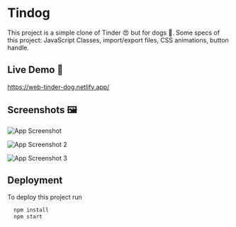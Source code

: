 
# Tindog

This project is a simple clone of Tinder 😍 but for dogs 🐾. Some specs of this project: JavaScript Classes, import/export files, CSS animations, button handle.


## Live Demo 📱

https://web-tinder-dog.netlify.app/


## Screenshots 🖼️

![App Screenshot](https://i.postimg.cc/P54D0GXQ/screen-tinder.png)

![App Screenshot 2](https://i.postimg.cc/C5kBNXrD/screen-tinder2.png)

![App Screenshot 3](https://i.postimg.cc/cHVtf0h0/screen-tinder3.png)

## Deployment

To deploy this project run

```bash
  npm install
  npm start
```

